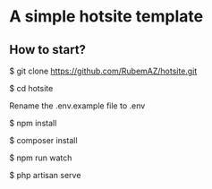 # A simple hotsite template

## How to start?

$ git clone https://github.com/RubemAZ/hotsite.git

$ cd hotsite

Rename the .env.example file to .env

$ npm install

$ composer install

$ npm run watch

$ php artisan serve

